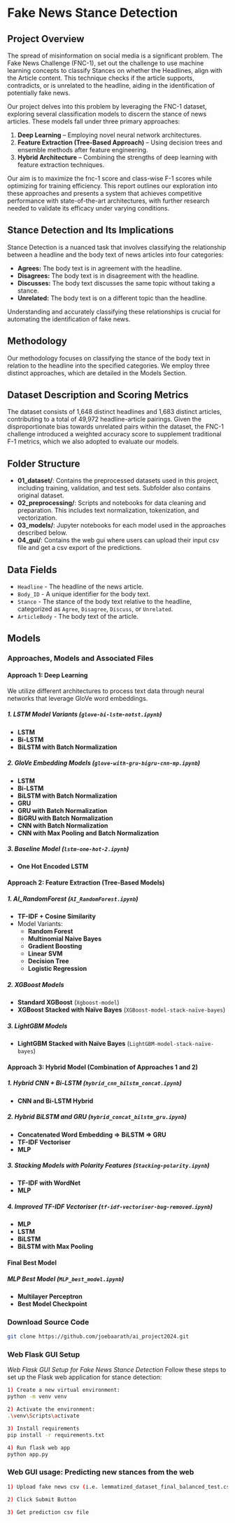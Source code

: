 # Fake News Stance Detection

## Project Overview

The spread of misinformation on social media is a significant problem. The Fake News Challenge (FNC-1), set out the challenge to use machine learning concepts to classify Stances on whether the Headlines, align with the Article content.  This technique checks if the article supports, contradicts, or is unrelated to the headline, aiding in the identification of potentially fake news.

Our project delves into this problem by leveraging the FNC-1 dataset, exploring several classification models to discern the stance of news articles. These models fall under three primary approaches: 

1. **Deep Learning** – Employing novel neural network architectures.
2. **Feature Extraction (Tree-Based Approach)** – Using decision trees and ensemble methods after feature engineering.
3. **Hybrid Architecture** – Combining the strengths of deep learning with feature extraction techniques.

Our aim is to maximize the fnc-1 score and class-wise F-1 scores while optimizing for training efficiency. This report outlines our exploration into these approaches and presents a system that achieves competitive performance with state-of-the-art architectures, with further research needed to validate its efficacy under varying conditions.

## Stance Detection and Its Implications
Stance Detection is a nuanced task that involves classifying the relationship between a headline and the body text of news articles into four categories:

- **Agrees:** The body text is in agreement with the headline.
- **Disagrees:** The body text is in disagreement with the headline.
- **Discusses:** The body text discusses the same topic without taking a stance.
- **Unrelated:** The body text is on a different topic than the headline.

Understanding and accurately classifying these relationships is crucial for automating the identification of fake news.

## Methodology
Our methodology focuses on classifying the stance of the body text in relation to the headline into the specified categories. We employ three distinct approaches, which are detailed in the Models Section.

## Dataset Description and Scoring Metrics
The dataset consists of 1,648 distinct headlines and 1,683 distinct articles, contributing to a total of 49,972 headline-article pairings. Given the disproportionate bias towards unrelated pairs within the dataset, the FNC-1 challenge introduced a weighted accuracy score to supplement traditional F-1 metrics, which we also adopted to evaluate our models.

## Folder Structure
- **01_dataset/**: Contains the preprocessed datasets used in this project, including training, validation, and test sets. Subfolder also contains original dataset.
- **02_preprocessing/**: Scripts and notebooks for data cleaning and preparation. This includes text normalization, tokenization, and vectorization.
- **03_models/**: Jupyter notebooks for each model used in the approaches described below. 
- **04_gui/**: Contains the web gui where users can upload their input csv file and get a csv export of the predictions.

## Data Fields
- `Headline` - The headline of the news article.
- `Body_ID` - A unique identifier for the body text.
- `Stance` - The stance of the body text relative to the headline, categorized as `Agree`, `Disagree`, `Discuss`, or `Unrelated`.
- `ArticleBody` - The body text of the article.

## Models

### Approaches, Models and Associated Files

#### Approach 1: Deep Learning
We utilize different architectures to process text data through neural networks that leverage GloVe word embeddings.


##### 1. **LSTM Model Variants** (`glove-bi-lstm-notst.ipynb`)
- **LSTM**
- **Bi-LSTM**
- **BiLSTM with Batch Normalization**

##### 2. **GloVe Embedding Models** (`glove-with-gru-bigru-cnn-mp.ipynb`)
- **LSTM**
- **Bi-LSTM**
- **BiLSTM with Batch Normalization**
- **GRU**
- **GRU with Batch Normalization**
- **BiGRU with Batch Normalization**
- **CNN with Batch Normalization**
- **CNN with Max Pooling and Batch Normalization**

##### 3. **Baseline Model** (`lstm-one-hot-2.ipynb`)
- **One Hot Encoded LSTM**

#### Approach 2: Feature Extraction (Tree-Based Models)
##### 1. **AI_RandomForest** (`AI_RandomForest.ipynb`)
- **TF-IDF + Cosine Similarity** 
- Model Variants:
  - **Random Forest**
  - **Multinomial Naive Bayes**
  - **Gradient Boosting**
  - **Linear SVM**
  - **Decision Tree**
  - **Logistic Regression**

##### 2. **XGBoost Models**
- **Standard XGBoost** (`Xgboost-model`)
- **XGBoost Stacked with Naïve Bayes** (`XGBoost-model-stack-naïve-bayes`)

##### 3. **LightGBM Models**
- **LightGBM Stacked with Naïve Bayes** (`LightGBM-model-stack-naïve-bayes`)

#### Approach 3: Hybrid Model (Combination of Approaches 1 and 2)
##### 1. **Hybrid CNN + Bi-LSTM** (`hybrid_cnn_bilstm_concat.ipynb`)
- **CNN and Bi-LSTM Hybrid**

##### 2. **Hybrid BiLSTM and GRU** (`hybrid_concat_bilstm_gru.ipynb`)
- **Concatenated Word Embedding ⇒ BiLSTM ⇒ GRU**
- **TF-IDF Vectoriser**
- **MLP**

##### 3. **Stacking Models with Polarity Features** (`Stacking-polarity.ipynb`)
- **TF-IDF with WordNet**
- **MLP**

##### 4. **Improved TF-IDF Vectoriser** (`tf-idf-vectoriser-bug-removed.ipynb`)
- **MLP**
- **LSTM**
- **BiLSTM**
- **BiLSTM with Max Pooling**

#### Final Best Model
##### **MLP Best Model** (`MLP_best_model.ipynb`)
- **Multilayer Perceptron**
- **Best Model Checkpoint**

### Download Source Code
```bash
git clone https://github.com/joebaarath/ai_project2024.git
```

### Web Flask GUI Setup
*Web Flask GUI Setup for Fake News Stance Detection*
Follow these steps to set up the Flask web application for stance detection:

```bash
1) Create a new virtual environment:
python -m venv venv

2) Activate the environment:
.\venv\Scripts\activate

3) Install requirements
pip install -r requirements.txt 

4) Run flask web app
python app.py

```


### Web GUI usage: Predicting new stances from the web
```bash
1) Upload fake news csv (i.e. lemmatized_dataset_final_balanced_test.csv ) to web

2) Click Submit Button

3) Get prediction csv file

```




